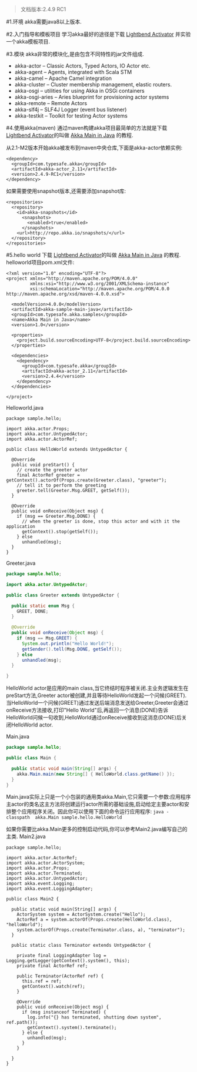 > 文档版本:2.4.9 RC1

#1.环境
akka需要java8以上版本.

#2.入门指导和模板项目
学习akka最好的途径是下载 [Lightbend Activator](http://www.lightbend.com/activator/download) 并实验一个akka模板项目.

#3.模块
akka非常的模块化,是由包含不同特性的jar文件组成.

- akka-actor – Classic Actors, Typed Actors, IO Actor etc.
- akka-agent – Agents, integrated with Scala STM
- akka-camel – Apache Camel integration
- akka-cluster – Cluster membership management, elastic routers.
- akka-osgi – utilities for using Akka in OSGi containers
- akka-osgi-aries – Aries blueprint for provisioning actor systems
- akka-remote – Remote Actors
- akka-slf4j – SLF4J Logger (event bus listener)
- akka-testkit – Toolkit for testing Actor systems

#4.使用akka(maven)
通过maven构建akka项目最简单的方法就是下载 [Lightbend Activator](http://www.lightbend.com/activator/download)的叫做 [Akka Main in Java](http://www.lightbend.com/activator/template/akka-sample-main-java?_ga=1.45605284.1226551537.1468204219) 的教程.

从2.1-M2版本开始akka被发布到maven中央仓库,下面是akka-actor依赖实例:
```
<dependency>
  <groupId>com.typesafe.akka</groupId>
  <artifactId>akka-actor_2.11</artifactId>
  <version>2.4.9-RC1</version>
</dependency>
```
如果需要使用snapshot版本,还需要添加snapshot库:
```
<repositories>
  <repository>
    <id>akka-snapshots</id>
      <snapshots>
        <enabled>true</enabled>
      </snapshots>
    <url>http://repo.akka.io/snapshots/</url>
  </repository>
</repositories>
```

#5.hello world
下载 [Lightbend Activator](http://www.lightbend.com/activator/download)的叫做 [Akka Main in Java](http://www.lightbend.com/activator/template/akka-sample-main-java?_ga=1.45605284.1226551537.1468204219) 的教程.
helloworld项目pom.xml文件:
```
<?xml version="1.0" encoding="UTF-8"?>
<project xmlns="http://maven.apache.org/POM/4.0.0"
         xmlns:xsi="http://www.w3.org/2001/XMLSchema-instance"
         xsi:schemaLocation="http://maven.apache.org/POM/4.0.0 http://maven.apache.org/xsd/maven-4.0.0.xsd">

  <modelVersion>4.0.0</modelVersion>
  <artifactId>akka-sample-main-java</artifactId>
  <groupId>com.typesafe.akka.samples</groupId>
  <name>Akka Main in Java</name>
  <version>1.0</version>
  
  <properties>
    <project.build.sourceEncoding>UTF-8</project.build.sourceEncoding>
  </properties>
  
  <dependencies>
    <dependency>
      <groupId>com.typesafe.akka</groupId>
      <artifactId>akka-actor_2.11</artifactId>
      <version>2.4.4</version>
    </dependency>
  </dependencies>

</project>

```

Helloworld.java
```
package sample.hello;

import akka.actor.Props;
import akka.actor.UntypedActor;
import akka.actor.ActorRef;

public class HelloWorld extends UntypedActor {

  @Override
  public void preStart() {
    // create the greeter actor
    final ActorRef greeter = getContext().actorOf(Props.create(Greeter.class), "greeter");
    // tell it to perform the greeting
    greeter.tell(Greeter.Msg.GREET, getSelf());
  }

  @Override
  public void onReceive(Object msg) {
    if (msg == Greeter.Msg.DONE) {
      // when the greeter is done, stop this actor and with it the application
      getContext().stop(getSelf());
    } else
      unhandled(msg);
  }
}

```
Greeter.java
```java
package sample.hello;

import akka.actor.UntypedActor;

public class Greeter extends UntypedActor {

  public static enum Msg {
    GREET, DONE;
  }

  @Override
  public void onReceive(Object msg) {
    if (msg == Msg.GREET) {
      System.out.println("Hello World!");
      getSender().tell(Msg.DONE, getSelf());
    } else
      unhandled(msg);
  }

}
```

HelloWorld actor是应用的main class,当它终结时程序被关闭.主业务逻辑发生在preStart方法,Greeter actor被创建,并且等待HelloWorld发起一个问候(GREET).当HelloWorld一个问候(GREET)通过发送后端消息发送给Greeter,Greeter会通过onReceive方法接收,打印"Hello World"后,再返回一个消息(DONE)告诉HelloWorld问候一句收到,HelloWorld通过onReceive接收到这消息(DONE)后关闭HelloWorld actor.


Main.java
```java
package sample.hello;

public class Main {

  public static void main(String[] args) {
    akka.Main.main(new String[] { HelloWorld.class.getName() });
  }
}

```
Main.java实际上只是一个小包装的通用类akka.Main,它只需要一个参数:应用程序主actor的类名这主方法将创建运行actor所需的基础设施,启动给定主要actor和安排整个应用程序关闭。因此你可以使用下面的命令运行应用程序:
`java -classpath  akka.Main sample.hello.HelloWorld`

如果你需要比akka.Main更多的控制启动代码,你可以参考Main2.java编写自己的主类.
Main2.java
```
package sample.hello;

import akka.actor.ActorRef;
import akka.actor.ActorSystem;
import akka.actor.Props;
import akka.actor.Terminated;
import akka.actor.UntypedActor;
import akka.event.Logging;
import akka.event.LoggingAdapter;

public class Main2 {

  public static void main(String[] args) {
    ActorSystem system = ActorSystem.create("Hello");
    ActorRef a = system.actorOf(Props.create(HelloWorld.class), "helloWorld");
    system.actorOf(Props.create(Terminator.class, a), "terminator");
  }

  public static class Terminator extends UntypedActor {

    private final LoggingAdapter log = Logging.getLogger(getContext().system(), this);
    private final ActorRef ref;

    public Terminator(ActorRef ref) {
      this.ref = ref;
      getContext().watch(ref);
    }

    @Override
    public void onReceive(Object msg) {
      if (msg instanceof Terminated) {
        log.info("{} has terminated, shutting down system", ref.path());
        getContext().system().terminate();
      } else {
        unhandled(msg);
      }
    }

  }
}

```













